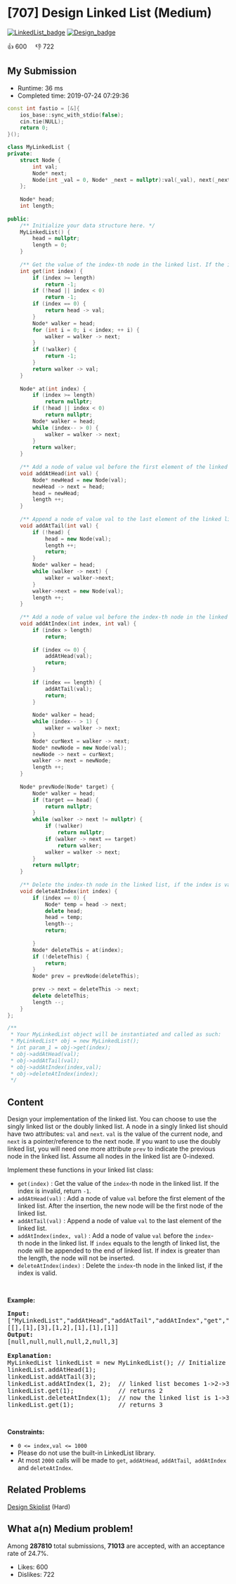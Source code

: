 # [707] Design Linked List (Medium)

[![LinkedList_badge](https://img.shields.io/badge/topic-LinkedList-green.svg)](https://leetcode.com/problems/design-linked-list/)  [![Design_badge](https://img.shields.io/badge/topic-Design-green.svg)](https://leetcode.com/problems/design-linked-list/) 

:+1: 600 &nbsp; &nbsp; :thumbsdown: 722

## My Submission

- Runtime: 36 ms
- Completed time: 2019-07-24 07:29:36

```cpp
const int fastio = [&]{
    ios_base::sync_with_stdio(false); 
    cin.tie(NULL);
    return 0;
}();

class MyLinkedList {
private:
    struct Node {
        int val;
        Node* next;
        Node(int _val = 0, Node* _next = nullptr):val(_val), next(_next) {}
    };
    
    Node* head;
    int length;
    
public:
    /** Initialize your data structure here. */
    MyLinkedList() {
        head = nullptr;
        length = 0;
    }
    
    /** Get the value of the index-th node in the linked list. If the index is invalid, return -1. */
    int get(int index) {
        if (index >= length) 
            return -1;
        if (!head || index < 0)
            return -1;
        if (index == 0) {
            return head -> val;
        }
        Node* walker = head;
        for (int i = 0; i < index; ++ i) {
            walker = walker -> next;
        }
        if (!walker) {
            return -1;
        }
        return walker -> val;
    }
    
    Node* at(int index) {
        if (index >= length) 
            return nullptr;
        if (!head || index < 0)
            return nullptr;
        Node* walker = head;
        while (index-- > 0) {
            walker = walker -> next;
        }
        return walker;
    }
    
    /** Add a node of value val before the first element of the linked list. After the insertion, the new node will be the first node of the linked list. */
    void addAtHead(int val) {
        Node* newHead = new Node(val);
        newHead -> next = head;
        head = newHead;
        length ++;
    }
    
    /** Append a node of value val to the last element of the linked list. */
    void addAtTail(int val) {
        if (!head) {
            head = new Node(val);
            length ++;
            return;
        }
        Node* walker = head;
        while (walker -> next) {
            walker = walker->next;
        }
        walker->next = new Node(val);
        length ++;
    }
    
    /** Add a node of value val before the index-th node in the linked list. If index equals to the length of linked list, the node will be appended to the end of linked list. If index is greater than the length, the node will not be inserted. */
    void addAtIndex(int index, int val) {
        if (index > length)
            return;
        
        if (index <= 0) {
            addAtHead(val);
            return;
        }
        
        if (index == length) {
            addAtTail(val);
            return;
        }
        
        Node* walker = head;
        while (index-- > 1) {
            walker = walker -> next;
        }
        Node* curNext = walker -> next;
        Node* newNode = new Node(val);
        newNode -> next = curNext;
        walker -> next = newNode;
        length ++;
    }
    
    Node* prevNode(Node* target) {
        Node* walker = head;
        if (target == head) {
            return nullptr;
        }
        while (walker -> next != nullptr) {
            if (!walker)
                return nullptr;
            if (walker -> next == target)
                return walker;
            walker = walker -> next;
        }
        return nullptr;
    }
    
    /** Delete the index-th node in the linked list, if the index is valid. */
    void deleteAtIndex(int index) {
        if (index == 0) {
            Node* temp = head -> next;
            delete head;
            head = temp;
            length--;
            return;
            
        }
        Node* deleteThis = at(index);
        if (!deleteThis) {
            return;
        }
        Node* prev = prevNode(deleteThis);
        
        prev -> next = deleteThis -> next;
        delete deleteThis;
        length --;
    }
};

/**
 * Your MyLinkedList object will be instantiated and called as such:
 * MyLinkedList* obj = new MyLinkedList();
 * int param_1 = obj->get(index);
 * obj->addAtHead(val);
 * obj->addAtTail(val);
 * obj->addAtIndex(index,val);
 * obj->deleteAtIndex(index);
 */
```

## Content
<p>Design your&nbsp;implementation of the linked list. You can choose to use the singly linked list or the doubly linked list. A node in a singly&nbsp;linked list should have two attributes: <code>val</code>&nbsp;and <code>next</code>. <code>val</code> is the value of the current node, and <code>next</code>&nbsp;is&nbsp;a&nbsp;pointer/reference to the next node. If you want to use the doubly linked list,&nbsp;you will need&nbsp;one more attribute <code>prev</code> to indicate the previous node in the linked list. Assume all nodes in the linked list are 0-indexed.</p>

<p>Implement these functions in your linked list class:</p>

<ul>
	<li><code>get(index)</code> : Get the value of&nbsp;the <code>index</code>-th&nbsp;node in the linked list. If the index is invalid, return <code>-1</code>.</li>
	<li><code>addAtHead(val)</code> : Add a node of value <code>val</code>&nbsp;before the first element of the linked list. After the insertion, the new node will be the first node of the linked list.</li>
	<li><code>addAtTail(val)</code> : Append a node of value <code>val</code>&nbsp;to the last element of the linked list.</li>
	<li><code>addAtIndex(index, val)</code> : Add a node of value <code>val</code>&nbsp;before the <code>index</code>-th&nbsp;node in the linked list.&nbsp;If <code>index</code>&nbsp;equals&nbsp;to the length of&nbsp;linked list, the node will be appended to the end of linked list. If index is greater than the length, the node will not be inserted.</li>
	<li><code>deleteAtIndex(index)</code> : Delete&nbsp;the <code>index</code>-th&nbsp;node in the linked list, if the index is valid.</li>
</ul>

<p>&nbsp;</p>

<p><strong>Example:</strong></p>

<pre>
<b>Input: </b>
[&quot;MyLinkedList&quot;,&quot;addAtHead&quot;,&quot;addAtTail&quot;,&quot;addAtIndex&quot;,&quot;get&quot;,&quot;deleteAtIndex&quot;,&quot;get&quot;]
[[],[1],[3],[1,2],[1],[1],[1]]
<b>Output: </b> 
[null,null,null,null,2,null,3]

<b>Explanation:</b>
MyLinkedList linkedList = new MyLinkedList(); // Initialize empty LinkedList
linkedList.addAtHead(1);
linkedList.addAtTail(3);
linkedList.addAtIndex(1, 2);  // linked list becomes 1-&gt;2-&gt;3
linkedList.get(1);            // returns 2
linkedList.deleteAtIndex(1);  // now the linked list is 1-&gt;3
linkedList.get(1);&nbsp;&nbsp;&nbsp;         // returns 3
</pre>

<p>&nbsp;</p>
<p><strong>Constraints:</strong></p>

<ul>
	<li><code>0 &lt;= index,val &lt;= 1000</code></li>
	<li>Please do not use the built-in LinkedList library.</li>
	<li>At most <code>2000</code>&nbsp;calls will be made to&nbsp;<code>get</code>,&nbsp;<code>addAtHead</code>,&nbsp;<code>addAtTail</code>,&nbsp; <code>addAtIndex</code> and&nbsp;<code>deleteAtIndex</code>.</li>
</ul>


## Related Problems
[Design Skiplist](https://leetcode.com/problems/design-skiplist/) (Hard) <br>

## What a(n) Medium problem!
Among **287810** total submissions, **71013** are accepted, with an acceptance rate of 24.7%. <br>

- Likes: 600
- Dislikes: 722

